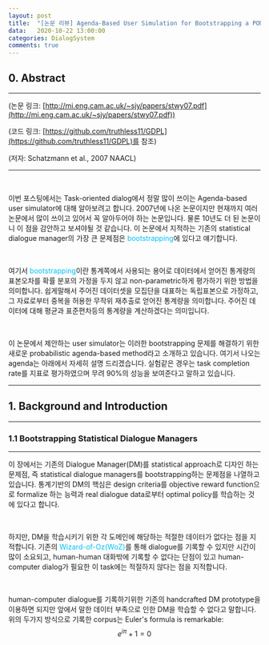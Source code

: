 ```yaml
---
layout: post
title:  "[논문 리뷰] Agenda-Based User Simulation for Bootstrapping a POMDP Dialogue System"
data:   2020-10-22 13:00:00 
categories: DialogSystem
comments: true
---
```


## 0. Abstract

---
(논문 링크: [http://mi.eng.cam.ac.uk/~sjy/papers/stwy07.pdf](http://mi.eng.cam.ac.uk/~sjy/papers/stwy07.pdf))

(코드 링크: [https://github.com/truthless11/GDPL](https://github.com/truthless11/GDPL)를 참조)

(저자: Schatzmann et al., 2007 NAACL)

---
  
&nbsp;
  
  
이번 포스팅에서는 Task-oriented dialog에서 정말 많이 쓰이는 Agenda-based user simulator에 대해 알아보려고 합니다. 2007년에 나온 논문이지만 현재까지 여러 논문에서 많이 쓰이고 있어서 꼭 알아두어야 하는 논문입니다. 물론 10년도 더 된 논문이니 이 점을 감안하고 보셔야될 것 같습니다. 이 논문에서 지적하는 기존의 statistical dialogue manager의 가장 큰 문제점은 <span style="color:DeepSkyBlue">bootstrapping</span>에 있다고 얘기합니다.


&nbsp;


여기서 <span style="color:DeepSkyBlue">bootstrapping</span>이란 통계쪽에서 사용되는 용어로 데이터에서 얻어진 통계량의 표본오차를 확률 분포의 가정을 두지 않고 non-parametric하게 평가하기 위한 방법을 의미합니다. 쉽게말해서 주어진 데이터셋을 모집단을 대표하는 독립표본으로 가정하고, 그 자료로부터 중복을 허용한 무작위 재추출로 얻어진 통계량을 의미합니다. 주어진 데이터에 대해 평균과 표준편차등의 통계량을 계산하겠다는 의미입니다.


&nbsp;


이 논문에서 제안하는 user simulator는 이러한 bootstrapping 문제를 해결하기 위한 새로운 probabilistic agenda-based method라고 소개하고 있습니다. 여기서 나오는 agenda는 아래에서 자세히 설명 드리겠습니다. 실험같은 경우는 task completion rate를 지표로 평가하였으며 무려 90%의 성능을 보여준다고 말하고 있습니다.  


---

## 1. Background and Introduction

---

### 1.1 Bootstrapping Statistical Dialogue Managers

---

이 장에서는 기존의 Dialogue Manager(DM)를 statistical approach로 디자인 하는 문제점, 즉 statistical dialogue managers를 bootstrapping하는 문제점을 나열하고 있습니다. 통계기반의 DM의 핵심은 design criteria를 objective reward function으로 formalize 하는 능력과 real dialogue data로부터 optimal policy를 학습하는 것에 있다고 합니다. 


&nbsp;


하지만, DM을 학습시키기 위한 각 도메인에 해당하는 적절한 데이터가 없다는 점을 지적합니다. 기존의 <span style="color:DeepSkyBlue">Wizard-of-Oz(WoZ)</span>를 통해 dialogue를 기록할 수 있지만 시간이 많이 소요되고, human-human 대화밖에 기록할 수 없다는 단점이 있고 human-computer dialog가 필요한 이 task에는 적절하지 않다는 점을 지적합니다. 


&nbsp;


human-computer dialogue를 기록하기위한 기존의 handcrafted DM prototype을 이용하면 되지만 앞에서 말한 데이터 부족으로 인한 DM을 학습할 수 없다고 말합니다. 위의 두가지 방식으로 기록한 corpus는 Euler's formula is remarkable: 
$$
e^{i\pi} + 1 = 0
$$


